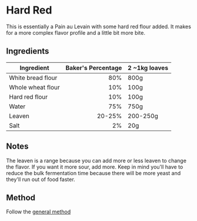 # Hard Red

This is essentially a Pain au Levain with some hard red flour added. It makes for a more complex flavor profile and a little bit more bite.

## Ingredients

| Ingredient  | Baker's Percentage  | 2 ~1kg loaves |
|---|--:|---|
| White bread flour  | 80%  | 800g |
| Whole wheat flour  |  10% | 100g |
| Hard red flour | 10% | 100g |
|  Water | 75%  | 750g |
| Leaven | 20-25% | 200-250g |
| Salt | 2% | 20g |

## Notes

The leaven is a range because you can add more or less leaven to change the flavor. If you want it more sour, add more. Keep in mind you'll have to reduce the bulk fermentation time because there will be more yeast and they'll run out of food faster.

## Method

Follow the [general method](https://github.com/jaredonline/bread-making/blob/master/method.md)